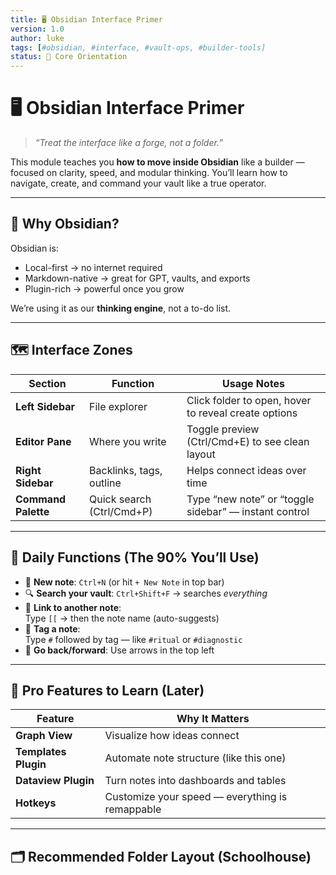 ```yaml
---
title: 🖥️ Obsidian Interface Primer  
version: 1.0  
author: luke  
tags: [#obsidian, #interface, #vault-ops, #builder-tools]  
status: 📗 Core Orientation  
---
```


# 🖥️ Obsidian Interface Primer  
> *“Treat the interface like a forge, not a folder.”*

This module teaches you **how to move inside Obsidian** like a builder — focused on clarity, speed, and modular thinking. You’ll learn how to navigate, create, and command your vault like a true operator.

---

## 🎯 Why Obsidian?

Obsidian is:
- Local-first → no internet required
- Markdown-native → great for GPT, vaults, and exports
- Plugin-rich → powerful once you grow

We’re using it as our **thinking engine**, not a to-do list.

---

## 🗺️ Interface Zones

| Section | Function | Usage Notes |
|---------|----------|-------------|
| **Left Sidebar** | File explorer | Click folder to open, hover to reveal create options |
| **Editor Pane** | Where you write | Toggle preview (Ctrl/Cmd+E) to see clean layout |
| **Right Sidebar** | Backlinks, tags, outline | Helps connect ideas over time |
| **Command Palette** | Quick search (Ctrl/Cmd+P) | Type “new note” or “toggle sidebar” — instant control |

---

## 🧱 Daily Functions (The 90% You’ll Use)

- 📝 **New note**: `Ctrl+N` (or hit `+ New Note` in top bar)
- 🔍 **Search your vault**: `Ctrl+Shift+F` → searches *everything*
- 🔗 **Link to another note**:  
  Type `[[` → then the note name (auto-suggests)
- 🔖 **Tag a note**:  
  Type `#` followed by tag — like `#ritual` or `#diagnostic`
- 🧭 **Go back/forward**: Use arrows in the top left

---

## 🧰 Pro Features to Learn (Later)

| Feature | Why It Matters |
|---------|----------------|
| **Graph View** | Visualize how ideas connect |
| **Templates Plugin** | Automate note structure (like this one) |
| **Dataview Plugin** | Turn notes into dashboards and tables |
| **Hotkeys** | Customize your speed — everything is remappable |

---

## 🗂 Recommended Folder Layout (Schoolhouse)


